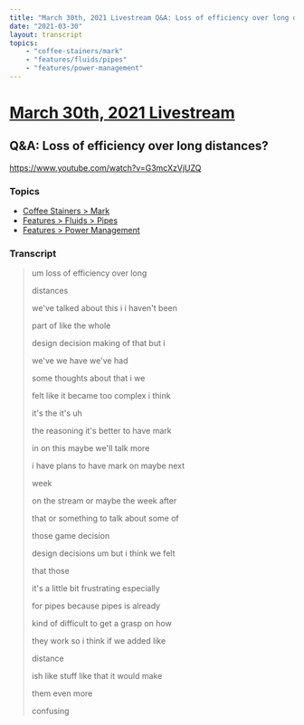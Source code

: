 ```yaml
---
title: "March 30th, 2021 Livestream Q&A: Loss of efficiency over long distances?"
date: "2021-03-30"
layout: transcript
topics:
    - "coffee-stainers/mark"
    - "features/fluids/pipes"
    - "features/power-management"
---
```

# [March 30th, 2021 Livestream](../2021-03-30.md)
## Q&A: Loss of efficiency over long distances?
https://www.youtube.com/watch?v=G3mcXzVjUZQ

### Topics
* [Coffee Stainers > Mark](../topics/coffee-stainers/mark.md)
* [Features > Fluids > Pipes](../topics/features/fluids/pipes.md)
* [Features > Power Management](../topics/features/power-management.md)

### Transcript

> um loss of efficiency over long
>
> distances
>
> we've talked about this i i haven't been
>
> part of like the whole
>
> design decision making of that but i
>
> we've we have we've had
>
> some thoughts about that i we
>
> felt like it became too complex i think
>
> it's the it's uh
>
> the reasoning it's better to have mark
>
> in on this maybe we'll talk more
>
> i have plans to have mark on maybe next
>
> week
>
> on the stream or maybe the week after
>
> that or something to talk about some of
>
> those game decision
>
> design decisions um but i think we felt
>
> that those
>
> it's a little bit frustrating especially
>
> for pipes because pipes is already
>
> kind of difficult to get a grasp on how
>
> they work so i think if we added like
>
> distance
>
> ish like stuff like that it would make
>
> them even more
>
> confusing
